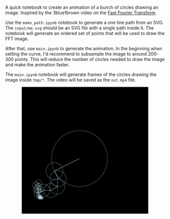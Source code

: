 A quick notebook to create an animation of a bunch of circles drawing an image. Inspired by the 3blue1brown video on the [Fast Fourier Transform](https://youtu.be/r6sGWTCMz2k).

Use the `make_path.ipynb` notebook to generate a one line path from an SVG. The `input/me.svg` should be an SVG file with a single path inside it. The notebook will generate an ordered set of points that will be used to draw the FFT image.

After that, use `main.ipynb` to generate the animation. In the beginning when setting the curve, I'd recommend to subsample the image to around 200-300 points. This will reduce the number of circles needed to draw the image and make the animation faster.

The `main.ipynb` notebook will generate frames of the circles drawing the image inside `tmp/*`. The video will be saved as the `out.mp4` file.

<p align="center">
    <img src="assets/output.gif" width="400" height="400" />
</p>